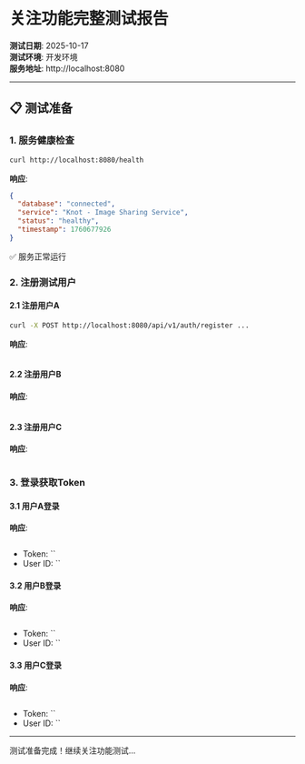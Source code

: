 # 关注功能完整测试报告

**测试日期**: 2025-10-17  
**测试环境**: 开发环境  
**服务地址**: http://localhost:8080  

---

## 📋 测试准备

### 1. 服务健康检查
```bash
curl http://localhost:8080/health
```

**响应**:
```json
{
  "database": "connected",
  "service": "Knot - Image Sharing Service",
  "status": "healthy",
  "timestamp": 1760677926
}
```
✅ 服务正常运行

### 2. 注册测试用户

#### 2.1 注册用户A
```bash
curl -X POST http://localhost:8080/api/v1/auth/register ...
```
**响应**:
```json
```

#### 2.2 注册用户B
**响应**:
```json
```

#### 2.3 注册用户C
**响应**:
```json
```

### 3. 登录获取Token

#### 3.1 用户A登录
**响应**:
```json
```
- Token: ``
- User ID: ``

#### 3.2 用户B登录
**响应**:
```json
```
- Token: ``
- User ID: ``

#### 3.3 用户C登录
**响应**:
```json
```
- Token: ``
- User ID: ``

---

测试准备完成！继续关注功能测试...
